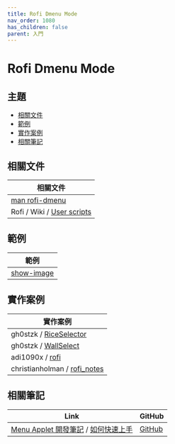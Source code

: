 ```yaml
---
title: Rofi Dmenu Mode
nav_order: 1080
has_children: false
parent: 入門
---
```



# Rofi Dmenu Mode




## 主題

* [相關文件](#相關文件)
* [範例](#範例)
* [實作案例](#實作案例)
* [相關筆記](#相關筆記)




## 相關文件

| 相關文件 |
| ------- |
| [man rofi-dmenu](https://github.com/davatorium/rofi/blob/next/doc/rofi-dmenu.5.markdown) |
| Rofi / Wiki / [User scripts](https://github.com/davatorium/rofi/wiki/User-scripts) |




## 範例

| 範例 |
| ------- |
| [show-image](https://github.com/samwhelp/note-about-rofi/tree/demo/_demo/quick-start/script/show-image/demo-start) |




## 實作案例

| 實作案例 |
| ------- |
| gh0stzk / [RiceSelector](https://github.com/gh0stzk/dotfiles/blob/master/config/bspwm/src/RiceSelector#L50-L51) |
| gh0stzk / [WallSelect](https://github.com/gh0stzk/dotfiles/blob/master/config/bspwm/src/WallSelect#L52) |
| adi1090x / [rofi](https://github.com/adi1090x/rofi) |
| christianholman / [rofi_notes](https://github.com/christianholman/rofi_notes) |




## 相關筆記

| Link | GitHub |
| ---- | ------ |
| [Menu Applet 開發筆記](https://samwhelp.github.io/note-about-menu-applet/) / [如何快速上手](https://samwhelp.github.io/note-about-menu-applet/read/start.html#%E5%A6%82%E4%BD%95%E5%BF%AB%E9%80%9F%E4%B8%8A%E6%89%8B) | [GitHub](https://github.com/samwhelp/note-about-menu-applet) |
